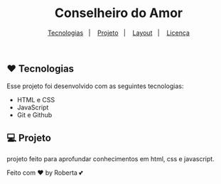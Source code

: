 <h1 align="center"> Conselheiro do Amor </h1>



<p align="center">
  <a href="#-tecnologias">Tecnologias</a>&nbsp;&nbsp;&nbsp;|&nbsp;&nbsp;&nbsp;
  <a href="#-projeto">Projeto</a>&nbsp;&nbsp;&nbsp;|&nbsp;&nbsp;&nbsp;
  <a href="#-layout">Layout</a>&nbsp;&nbsp;&nbsp;|&nbsp;&nbsp;&nbsp;
  <a href="#memo-licença">Licença</a>
</p>

<br>


## ❤️ Tecnologias

Esse projeto foi desenvolvido com as seguintes tecnologias:

- HTML e CSS
- JavaScript
- Git e Github
## 💻 Projeto

projeto feito para aprofundar conhecimentos em html, css e javascript.


Feito com ❤️ by Roberta 💕